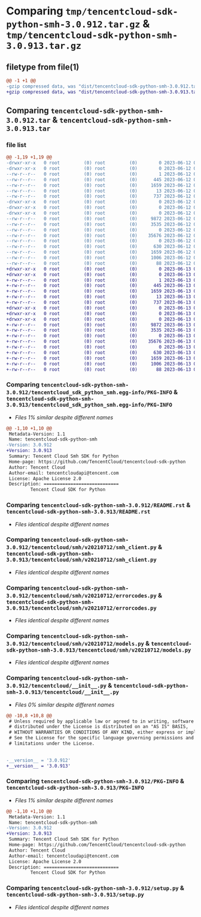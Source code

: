 # Comparing `tmp/tencentcloud-sdk-python-smh-3.0.912.tar.gz` & `tmp/tencentcloud-sdk-python-smh-3.0.913.tar.gz`

## filetype from file(1)

```diff
@@ -1 +1 @@
-gzip compressed data, was "dist/tencentcloud-sdk-python-smh-3.0.912.tar", last modified: Mon Jun 12 03:10:30 2023, max compression
+gzip compressed data, was "dist/tencentcloud-sdk-python-smh-3.0.913.tar", last modified: Tue Jun 13 02:23:41 2023, max compression
```

## Comparing `tencentcloud-sdk-python-smh-3.0.912.tar` & `tencentcloud-sdk-python-smh-3.0.913.tar`

### file list

```diff
@@ -1,19 +1,19 @@
-drwxr-xr-x   0 root         (0) root         (0)        0 2023-06-12 03:10:30.000000 tencentcloud-sdk-python-smh-3.0.912/
-drwxr-xr-x   0 root         (0) root         (0)        0 2023-06-12 03:10:30.000000 tencentcloud-sdk-python-smh-3.0.912/tencentcloud_sdk_python_smh.egg-info/
--rw-r--r--   0 root         (0) root         (0)        1 2023-06-12 03:10:30.000000 tencentcloud-sdk-python-smh-3.0.912/tencentcloud_sdk_python_smh.egg-info/dependency_links.txt
--rw-r--r--   0 root         (0) root         (0)      445 2023-06-12 03:10:30.000000 tencentcloud-sdk-python-smh-3.0.912/tencentcloud_sdk_python_smh.egg-info/SOURCES.txt
--rw-r--r--   0 root         (0) root         (0)     1659 2023-06-12 03:10:30.000000 tencentcloud-sdk-python-smh-3.0.912/tencentcloud_sdk_python_smh.egg-info/PKG-INFO
--rw-r--r--   0 root         (0) root         (0)       13 2023-06-12 03:10:30.000000 tencentcloud-sdk-python-smh-3.0.912/tencentcloud_sdk_python_smh.egg-info/top_level.txt
--rw-r--r--   0 root         (0) root         (0)      737 2023-06-12 03:10:30.000000 tencentcloud-sdk-python-smh-3.0.912/README.rst
-drwxr-xr-x   0 root         (0) root         (0)        0 2023-06-12 03:10:30.000000 tencentcloud-sdk-python-smh-3.0.912/tencentcloud/
-drwxr-xr-x   0 root         (0) root         (0)        0 2023-06-12 03:10:30.000000 tencentcloud-sdk-python-smh-3.0.912/tencentcloud/smh/
-drwxr-xr-x   0 root         (0) root         (0)        0 2023-06-12 03:10:30.000000 tencentcloud-sdk-python-smh-3.0.912/tencentcloud/smh/v20210712/
--rw-r--r--   0 root         (0) root         (0)     9872 2023-06-12 03:10:30.000000 tencentcloud-sdk-python-smh-3.0.912/tencentcloud/smh/v20210712/smh_client.py
--rw-r--r--   0 root         (0) root         (0)     3535 2023-06-12 03:10:30.000000 tencentcloud-sdk-python-smh-3.0.912/tencentcloud/smh/v20210712/errorcodes.py
--rw-r--r--   0 root         (0) root         (0)        0 2023-06-12 03:10:30.000000 tencentcloud-sdk-python-smh-3.0.912/tencentcloud/smh/v20210712/__init__.py
--rw-r--r--   0 root         (0) root         (0)    35676 2023-06-12 03:10:30.000000 tencentcloud-sdk-python-smh-3.0.912/tencentcloud/smh/v20210712/models.py
--rw-r--r--   0 root         (0) root         (0)        0 2023-06-12 03:10:30.000000 tencentcloud-sdk-python-smh-3.0.912/tencentcloud/smh/__init__.py
--rw-r--r--   0 root         (0) root         (0)      630 2023-06-12 03:10:30.000000 tencentcloud-sdk-python-smh-3.0.912/tencentcloud/__init__.py
--rw-r--r--   0 root         (0) root         (0)     1659 2023-06-12 03:10:30.000000 tencentcloud-sdk-python-smh-3.0.912/PKG-INFO
--rw-r--r--   0 root         (0) root         (0)     1006 2023-06-12 03:10:30.000000 tencentcloud-sdk-python-smh-3.0.912/setup.py
--rw-r--r--   0 root         (0) root         (0)       88 2023-06-12 03:10:30.000000 tencentcloud-sdk-python-smh-3.0.912/setup.cfg
+drwxr-xr-x   0 root         (0) root         (0)        0 2023-06-13 02:23:41.000000 tencentcloud-sdk-python-smh-3.0.913/
+drwxr-xr-x   0 root         (0) root         (0)        0 2023-06-13 02:23:41.000000 tencentcloud-sdk-python-smh-3.0.913/tencentcloud_sdk_python_smh.egg-info/
+-rw-r--r--   0 root         (0) root         (0)        1 2023-06-13 02:23:41.000000 tencentcloud-sdk-python-smh-3.0.913/tencentcloud_sdk_python_smh.egg-info/dependency_links.txt
+-rw-r--r--   0 root         (0) root         (0)      445 2023-06-13 02:23:41.000000 tencentcloud-sdk-python-smh-3.0.913/tencentcloud_sdk_python_smh.egg-info/SOURCES.txt
+-rw-r--r--   0 root         (0) root         (0)     1659 2023-06-13 02:23:41.000000 tencentcloud-sdk-python-smh-3.0.913/tencentcloud_sdk_python_smh.egg-info/PKG-INFO
+-rw-r--r--   0 root         (0) root         (0)       13 2023-06-13 02:23:41.000000 tencentcloud-sdk-python-smh-3.0.913/tencentcloud_sdk_python_smh.egg-info/top_level.txt
+-rw-r--r--   0 root         (0) root         (0)      737 2023-06-13 02:23:41.000000 tencentcloud-sdk-python-smh-3.0.913/README.rst
+drwxr-xr-x   0 root         (0) root         (0)        0 2023-06-13 02:23:41.000000 tencentcloud-sdk-python-smh-3.0.913/tencentcloud/
+drwxr-xr-x   0 root         (0) root         (0)        0 2023-06-13 02:23:41.000000 tencentcloud-sdk-python-smh-3.0.913/tencentcloud/smh/
+drwxr-xr-x   0 root         (0) root         (0)        0 2023-06-13 02:23:41.000000 tencentcloud-sdk-python-smh-3.0.913/tencentcloud/smh/v20210712/
+-rw-r--r--   0 root         (0) root         (0)     9872 2023-06-13 02:23:41.000000 tencentcloud-sdk-python-smh-3.0.913/tencentcloud/smh/v20210712/smh_client.py
+-rw-r--r--   0 root         (0) root         (0)     3535 2023-06-13 02:23:41.000000 tencentcloud-sdk-python-smh-3.0.913/tencentcloud/smh/v20210712/errorcodes.py
+-rw-r--r--   0 root         (0) root         (0)        0 2023-06-13 02:23:41.000000 tencentcloud-sdk-python-smh-3.0.913/tencentcloud/smh/v20210712/__init__.py
+-rw-r--r--   0 root         (0) root         (0)    35676 2023-06-13 02:23:41.000000 tencentcloud-sdk-python-smh-3.0.913/tencentcloud/smh/v20210712/models.py
+-rw-r--r--   0 root         (0) root         (0)        0 2023-06-13 02:23:41.000000 tencentcloud-sdk-python-smh-3.0.913/tencentcloud/smh/__init__.py
+-rw-r--r--   0 root         (0) root         (0)      630 2023-06-13 02:23:41.000000 tencentcloud-sdk-python-smh-3.0.913/tencentcloud/__init__.py
+-rw-r--r--   0 root         (0) root         (0)     1659 2023-06-13 02:23:41.000000 tencentcloud-sdk-python-smh-3.0.913/PKG-INFO
+-rw-r--r--   0 root         (0) root         (0)     1006 2023-06-13 02:23:41.000000 tencentcloud-sdk-python-smh-3.0.913/setup.py
+-rw-r--r--   0 root         (0) root         (0)       88 2023-06-13 02:23:41.000000 tencentcloud-sdk-python-smh-3.0.913/setup.cfg
```

### Comparing `tencentcloud-sdk-python-smh-3.0.912/tencentcloud_sdk_python_smh.egg-info/PKG-INFO` & `tencentcloud-sdk-python-smh-3.0.913/tencentcloud_sdk_python_smh.egg-info/PKG-INFO`

 * *Files 1% similar despite different names*

```diff
@@ -1,10 +1,10 @@
 Metadata-Version: 1.1
 Name: tencentcloud-sdk-python-smh
-Version: 3.0.912
+Version: 3.0.913
 Summary: Tencent Cloud Smh SDK for Python
 Home-page: https://github.com/TencentCloud/tencentcloud-sdk-python
 Author: Tencent Cloud
 Author-email: tencentcloudapi@tencent.com
 License: Apache License 2.0
 Description: ============================
         Tencent Cloud SDK for Python
```

### Comparing `tencentcloud-sdk-python-smh-3.0.912/README.rst` & `tencentcloud-sdk-python-smh-3.0.913/README.rst`

 * *Files identical despite different names*

### Comparing `tencentcloud-sdk-python-smh-3.0.912/tencentcloud/smh/v20210712/smh_client.py` & `tencentcloud-sdk-python-smh-3.0.913/tencentcloud/smh/v20210712/smh_client.py`

 * *Files identical despite different names*

### Comparing `tencentcloud-sdk-python-smh-3.0.912/tencentcloud/smh/v20210712/errorcodes.py` & `tencentcloud-sdk-python-smh-3.0.913/tencentcloud/smh/v20210712/errorcodes.py`

 * *Files identical despite different names*

### Comparing `tencentcloud-sdk-python-smh-3.0.912/tencentcloud/smh/v20210712/models.py` & `tencentcloud-sdk-python-smh-3.0.913/tencentcloud/smh/v20210712/models.py`

 * *Files identical despite different names*

### Comparing `tencentcloud-sdk-python-smh-3.0.912/tencentcloud/__init__.py` & `tencentcloud-sdk-python-smh-3.0.913/tencentcloud/__init__.py`

 * *Files 0% similar despite different names*

```diff
@@ -10,8 +10,8 @@
 # Unless required by applicable law or agreed to in writing, software
 # distributed under the License is distributed on an "AS IS" BASIS,
 # WITHOUT WARRANTIES OR CONDITIONS OF ANY KIND, either express or implied.
 # See the License for the specific language governing permissions and
 # limitations under the License.
 
 
-__version__ = '3.0.912'
+__version__ = '3.0.913'
```

### Comparing `tencentcloud-sdk-python-smh-3.0.912/PKG-INFO` & `tencentcloud-sdk-python-smh-3.0.913/PKG-INFO`

 * *Files 1% similar despite different names*

```diff
@@ -1,10 +1,10 @@
 Metadata-Version: 1.1
 Name: tencentcloud-sdk-python-smh
-Version: 3.0.912
+Version: 3.0.913
 Summary: Tencent Cloud Smh SDK for Python
 Home-page: https://github.com/TencentCloud/tencentcloud-sdk-python
 Author: Tencent Cloud
 Author-email: tencentcloudapi@tencent.com
 License: Apache License 2.0
 Description: ============================
         Tencent Cloud SDK for Python
```

### Comparing `tencentcloud-sdk-python-smh-3.0.912/setup.py` & `tencentcloud-sdk-python-smh-3.0.913/setup.py`

 * *Files identical despite different names*

